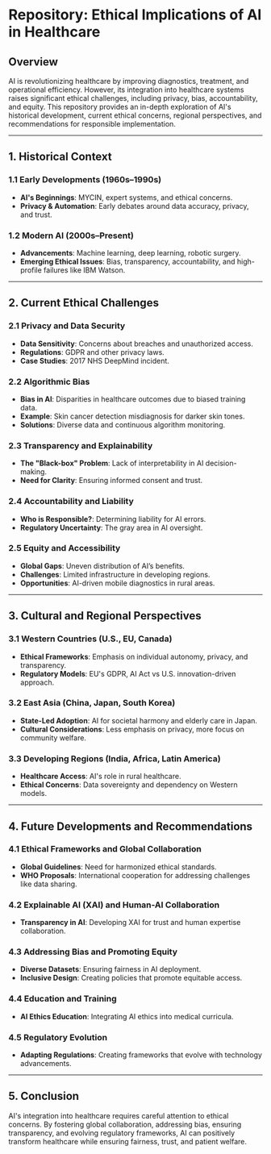 # Repository: Ethical Implications of AI in Healthcare

## Overview

AI is revolutionizing healthcare by improving diagnostics, treatment, and operational efficiency. However, its integration into healthcare systems raises significant ethical challenges, including privacy, bias, accountability, and equity. This repository provides an in-depth exploration of AI's historical development, current ethical concerns, regional perspectives, and recommendations for responsible implementation.

---

## 1. Historical Context

### 1.1 Early Developments (1960s–1990s)

- **AI's Beginnings**: MYCIN, expert systems, and ethical concerns.
- **Privacy & Automation**: Early debates around data accuracy, privacy, and trust.

### 1.2 Modern AI (2000s–Present)

- **Advancements**: Machine learning, deep learning, robotic surgery.
- **Emerging Ethical Issues**: Bias, transparency, accountability, and high-profile failures like IBM Watson.

---

## 2. Current Ethical Challenges

### 2.1 Privacy and Data Security

- **Data Sensitivity**: Concerns about breaches and unauthorized access.
- **Regulations**: GDPR and other privacy laws.
- **Case Studies**: 2017 NHS DeepMind incident.

### 2.2 Algorithmic Bias

- **Bias in AI**: Disparities in healthcare outcomes due to biased training data.
- **Example**: Skin cancer detection misdiagnosis for darker skin tones.
- **Solutions**: Diverse data and continuous algorithm monitoring.

### 2.3 Transparency and Explainability

- **The "Black-box" Problem**: Lack of interpretability in AI decision-making.
- **Need for Clarity**: Ensuring informed consent and trust.

### 2.4 Accountability and Liability

- **Who is Responsible?**: Determining liability for AI errors.
- **Regulatory Uncertainty**: The gray area in AI oversight.

### 2.5 Equity and Accessibility

- **Global Gaps**: Uneven distribution of AI’s benefits.
- **Challenges**: Limited infrastructure in developing regions.
- **Opportunities**: AI-driven mobile diagnostics in rural areas.

---

## 3. Cultural and Regional Perspectives

### 3.1 Western Countries (U.S., EU, Canada)

- **Ethical Frameworks**: Emphasis on individual autonomy, privacy, and transparency.
- **Regulatory Models**: EU's GDPR, AI Act vs U.S. innovation-driven approach.

### 3.2 East Asia (China, Japan, South Korea)

- **State-Led Adoption**: AI for societal harmony and elderly care in Japan.
- **Cultural Considerations**: Less emphasis on privacy, more focus on community welfare.

### 3.3 Developing Regions (India, Africa, Latin America)

- **Healthcare Access**: AI's role in rural healthcare.
- **Ethical Concerns**: Data sovereignty and dependency on Western models.

---

## 4. Future Developments and Recommendations

### 4.1 Ethical Frameworks and Global Collaboration

- **Global Guidelines**: Need for harmonized ethical standards.
- **WHO Proposals**: International cooperation for addressing challenges like data sharing.

### 4.2 Explainable AI (XAI) and Human-AI Collaboration

- **Transparency in AI**: Developing XAI for trust and human expertise collaboration.

### 4.3 Addressing Bias and Promoting Equity

- **Diverse Datasets**: Ensuring fairness in AI deployment.
- **Inclusive Design**: Creating policies that promote equitable access.

### 4.4 Education and Training

- **AI Ethics Education**: Integrating AI ethics into medical curricula.

### 4.5 Regulatory Evolution

- **Adapting Regulations**: Creating frameworks that evolve with technology advancements.

---

## 5. Conclusion

AI's integration into healthcare requires careful attention to ethical concerns. By fostering global collaboration, addressing bias, ensuring transparency, and evolving regulatory frameworks, AI can positively transform healthcare while ensuring fairness, trust, and patient welfare.

